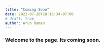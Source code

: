 ```yaml
---
title: "Coming Soon"
date: 2023-07-20T18:16:34-07:00
# draft: true
author: Arun Raman
---
```

### Welcome to the page. Its coming soon.